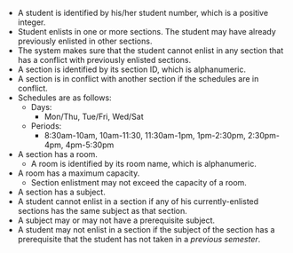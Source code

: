 * A student is identified by his/her student number, which is a positive integer.
* Student enlists in one or more sections. The student may have already previously enlisted in other sections.
* The system makes sure that the student cannot enlist in any section that has a conflict with previously enlisted sections.
* A section is identified by its section ID, which is alphanumeric.
* A section is in conflict with another section if the schedules are in conflict.
* Schedules are as follows:  
	+ Days:  
        - Mon/Thu, Tue/Fri, Wed/Sat  
    + Periods:  
        - 8:30am-10am, 10am-11:30, 11:30am-1pm, 1pm-2:30pm, 2:30pm-4pm, 4pm-5:30pm  
* A section has a room.  
    + A room is identified by its room name, which is alphanumeric.
* A room has a maximum capacity.  
    + Section enlistment may not exceed the capacity of a room.  
* A section has a subject.
* A student cannot enlist in a section if any of his currently-enlisted sections has the same subject as that section.
* A subject may or may not have a prerequisite subject.
* A student may not enlist in a section if the subject of the section has a prerequisite that the student has not taken in a *previous semester*.